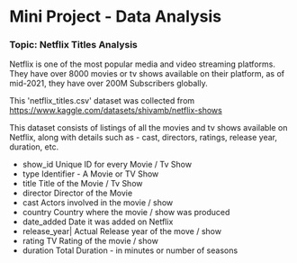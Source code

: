 # Mini Project - Data Analysis

### Topic: Netflix Titles Analysis
Netflix is one of the most popular media and video streaming platforms. They have over 8000 movies or tv shows available on their platform, as of mid-2021, they have over 200M Subscribers globally.

This 'netflix_titles.csv' dataset was collected from https://www.kaggle.com/datasets/shivamb/netflix-shows

This dataset consists of listings of all the movies and tv shows available on Netflix, along with details such as - cast, directors, ratings, release year, duration, etc.
- show_id Unique ID for every Movie / Tv Show
- type Identifier - A Movie or TV Show
- title Title of the Movie / Tv Show
- director Director of the Movie
- cast Actors involved in the movie / show
- country Country where the movie / show was produced
- date_added Date it was added on Netflix
- release_year| Actual Release year of the move / show
- rating TV Rating of the movie / show
- duration Total Duration - in minutes or number of seasons
